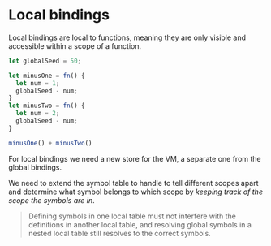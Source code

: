 # Local bindings

Local bindings are local to functions, meaning they are only visible and accessible within a scope of a function.

```js
let globalSeed = 50;

let minusOne = fn() {
  let num = 1;
  globalSeed - num;
}
let minusTwo = fn() {
  let num = 2;
  globalSeed - num;
}

minusOne() + minusTwo()
```

For local bindings we need a new store for the VM, a separate one from the global bindings.

We need to extend the symbol table to handle to tell different scopes apart and determine what symbol belongs to which scope by _keeping track of the scope the symbols are in_.

> Defining symbols in one local table must not interfere with the definitions in another local table, and resolving global symbols in a nested local table still resolves to the correct symbols.
